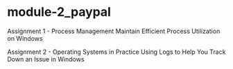 # module-2_paypal
Assignment 1 - Process Management
Maintain Efficient Process Utilization on Windows

Assignment 2 - Operating Systems in Practice
Using Logs to Help You Track Down an Issue in Windows 
